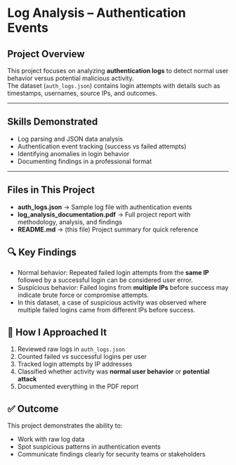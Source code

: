 # Log Analysis – Authentication Events

##  Project Overview
This project focuses on analyzing **authentication logs** to detect normal user behavior versus potential malicious activity.  
The dataset (`auth_logs.json`) contains login attempts with details such as timestamps, usernames, source IPs, and outcomes.

---

##  Skills Demonstrated
- Log parsing and JSON data analysis  
- Authentication event tracking (success vs failed attempts)  
- Identifying anomalies in login behavior  
- Documenting findings in a professional format  

---

##  Files in This Project
- **auth_logs.json** → Sample log file with authentication events  
- **log_analysis_documentation.pdf** → Full project report with methodology, analysis, and findings  
- **README.md** → (this file) Project summary for quick reference  

## 🔍 Key Findings
- Normal behavior: Repeated failed login attempts from the **same IP** followed by a successful login can be considered user error.  
- Suspicious behavior: Failed logins from **multiple IPs** before success may indicate brute force or compromise attempts.  
- In this dataset, a case of suspicious activity was observed where multiple failed logins came from different IPs before success.  



## 📖 How I Approached It
1. Reviewed raw logs in `auth_logs.json`  
2. Counted failed vs successful logins per user  
3. Tracked login attempts by IP addresses  
4. Classified whether activity was **normal user behavior** or **potential attack**  
5. Documented everything in the PDF report  


## ✅ Outcome
This project demonstrates the ability to:
- Work with raw log data  
- Spot suspicious patterns in authentication events  
- Communicate findings clearly for security teams or stakeholders  
